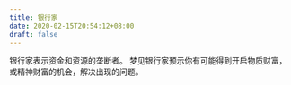 ```yaml
---
title: 银行家
date: 2020-02-15T20:54:12+08:00
draft: false
---
```


银行家表示资金和资源的垄断者。
梦见银行家预示你有可能得到开启物质财富，或精神财富的机会，解决出现的问题。
